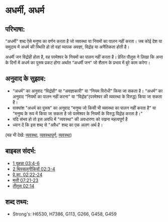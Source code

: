 # अधर्मी, अधर्म #

## परिभाषा: ##

“अधर्मी” शब्द ऐसे मनुष्य का वर्णन करता है जो व्यवस्था या नियमों का पालन नहीं करता। जब कोई देश या समुदाय में अधर्म की स्थिति हो तो वहां व्यापक अवज्ञा, विद्रोह या अनैतिकता होती है।

अधर्मी जन विद्रोही होता है, वह परमेश्वर के नियमों का पालन नहीं करता है।
प्रेरित पौलुस ने लिखा कि अन्त के दिनों में अधर्म का पुरूष प्रकट होगा अर्थात “अधर्मी जन” जो शैतान के प्रभाव में बुरे काम करेगा।

## अनुवाद के सुझाव: ##

* “अधर्म” का अनुवाद “विद्रोही” या “अवज्ञाकारी” या “नियम विरोधी” किया जा सकता है।
“अधर्म” का अनुवाद “नियमों का पालन नहीं करना” या “विद्रोह”(परमेश्वर की व्यवस्था के विरुद्ध) किया जा सकता है।
* वाक्यांश "अधर्म का पुरूष" का अनुवाद "मनुष्य जो किसी भी व्यवस्था का पालन नहीं करता है" या "मनुष्य के रूप में किया जा सकता है जो परमेश्वर के नियमों के विरुद्ध विद्रोह करता है।"
* यदि संभव हो तो इस अवधि में "व्यवस्था" की अवधारणा को रखना महत्वपूर्ण है
* ध्यान दें कि इस शब्द से "अवैध" शब्द का एक अलग अर्थ है।

(यह भी देखें: [व्यवस्था](../other/law.md), [व्यवस्थापूर्ण](../other/lawful.md), [व्यवस्था](../kt/lawofmoses.md))

## बाइबल संदर्भ: ##

* [1 यूहन्ना 03:4-6](rc://en/tn/help/1jn/03/04)
* [2 थिस्सलुनीकियों 02:3-4](rc://en/tn/help/2th/02/03)
* [प्रे.का. 02:22-24](rc://en/tn/help/act/02/22)
* [मत्ती 07:21-23](rc://en/tn/help/mat/07/21)
* [तीतुस 02:14](rc://en/tn/help/tit/02/14)

## शब्द तथ्य: ##

* Strong's: H6530, H7386, G113, G266, G458, G459
